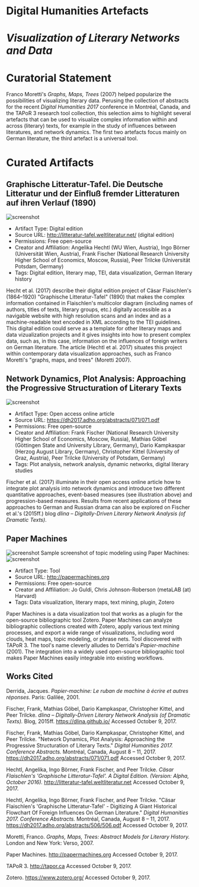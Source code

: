 # Digital Humanities Artefacts

# *Visualization of Literary Networks and Data*

# Curatorial Statement

Franco Moretti's *Graphs, Maps, Trees* (2007) helped popularize the possibilities of visualizing literary data. 
Perusing the collection of abstracts for the recent *Digital Humanities 2017* conference in Montréal, Canada, and the TAPoR 3 research tool collection, this selection aims to highlight several artefacts that can be used to visualize complex information within and across (literary) texts, for example in the study of influences between literatures, and network dynamics. The first two artefacts focus mainly on German literature, the third artefact is a universal tool.  

# Curated Artifacts

## Graphische Litteratur-Tafel. Die Deutsche Litteratur und der Einfluß fremder Litteraturen auf ihren Verlauf (1890)

![screenshot](https://raw.githubusercontent.com/klahn/digitalhumanities/master/Graphische_Litteratur-Tafel.JPG)

* Artifact Type: Digital edition
* Source URL: http://litteratur-tafel.weltliteratur.net/ (digital edition)
* Permissions: Free open-source
* Creator and Affiliation: Angelika Hechtl (WU Wien, Austria), Ingo Börner (Universität Wien, Austria), Frank Fischer (National Research University Higher School of Economics, Moscow, Russia), Peer Trilcke (Universität Potsdam, Germany)
* Tags: Digital edition, literary map, TEI, data visualization, German literary history

Hecht et al. (2017) describe their digital edition project of Cäsar Flaischlen's (1864–1920) "Graphische Litteratur-Tafel" (1890) that makes the complex information contained in Flaischlen's multicolor diagram (including names of authors, titles of texts, literary groups, etc.) digitally accessible as a navigable website with high resolution scans and an index and as a machine-readable text encoded in XML according to the TEI guidelines. This digital edition could serve as a template for other literary maps and data vizualization projects and it gives insights into how to present complex data, such as, in this case, information on the influences of foreign writers on German literature. The article (Hechtl et al. 2017) situates this project within contemporary data visualization approaches, such as Franco Moretti's "graphs, maps, and trees" (Moretti 2007).  

## Network Dynamics, Plot Analysis: Approaching the Progressive Structuration of Literary Texts

![screenshot](https://raw.githubusercontent.com/klahn/digitalhumanities/master/fischer_figure_1.JPG)

* Artifact Type: Open access online article
* Source URL: https://dh2017.adho.org/abstracts/071/071.pdf
* Permissions: Free open-source
* Creator and Affiliation: Frank Fischer (National Research University Higher School of Economics, Moscow, Russia), Mathias Göbel (Göttingen State and University Library, Germany), Dario Kampkaspar (Herzog August Library, Germany), Christopher Kittel (University of Graz, Austria), Peer Trilcke (University of Potsdam, Germany)
* Tags: Plot analysis, network analysis, dynamic networks, digital literary studies

Fischer et al. (2017) illuminate in their open access online article how to integrate plot analysis into network dynamics and introduce two different quantitative approaches, event-based measures (see illustration above) and progression-based measures. Results from recent applications of these approaches to German and Russian drama can also be explored on Fischer et al.'s (2015ff.) blog *dlina	– Digitally-Driven Literary Network Analysis (of	 Dramatic	 Texts)*. 

## Paper Machines 

![screenshot](https://raw.githubusercontent.com/klahn/digitalhumanities/master/paper_machines_banner.JPG)
Sample screenshot of topic modeling using Paper Machines:
![screenshot](https://raw.githubusercontent.com/klahn/digitalhumanities/master/paper_machines_screenshot.JPG)

* Artifact Type: Tool
* Source URL: http://papermachines.org
* Permissions: Free open-source
* Creator and Affiliation: Jo Guldi, Chris Johnson-Roberson (metaLAB (at) Harvard)
* Tags: Data visualization, literary maps, text mining, plugin, Zotero 

Paper Machines is a data visualization tool that works as a plugin for the open-source bibliographic tool Zotero. Paper Machines can analyze bibliographic collections created with Zotero, apply various text mining processes, and export a wide range of visualizations, including word clouds, heat maps, topic modeling, or phrase nets. Tool discovered with TAPoR 3. The tool's name cleverly alludes to Derrida's *Papier-machine* (2001). The integration into a widely used open-source bibliographic tool makes Paper Machines easily integrable into existing workflows.  

## Works Cited 

Derrida, Jacques. *Papier-machine: Le ruban de machine à écrire et autres réponses.* Paris: Galilée, 2001.

Fischer,	Frank,	Mathias Göbel,	Dario Kampkaspar,	Christopher Kittel, and Peer Trilcke. *dlina	– Digitally-Driven Literary Network Analysis	 (of	 Dramatic	 Texts).* Blog, 2015ff. https://dlina.github.io/	Accessed October 9, 2017.

Fischer, Frank, Mathias Göbel, Dario Kampkaspar, Christopher Kittel, and Peer Trilcke. "Network Dynamics, Plot Analysis: Approaching the Progressive Structuration of Literary Texts." *Digital Humanities 2017. Conference Abstracts.* Montréal, Canada, August 8 – 11, 2017. https://dh2017.adho.org/abstracts/071/071.pdf Accessed October 9, 2017.

Hechtl, Angelika, Ingo Börner, Frank Fischer, and Peer Trilcke. *Cäsar Flaischlen's 'Graphische Litteratur-Tafel'. A Digital Edition. (Version: Alpha, October 2016).* http://litteratur-tafel.weltliteratur.net Accessed October 9, 2017.

Hechtl, Angelika, Ingo Börner, Frank Fischer, and Peer Trilcke. "Cäsar Flaischlen's 'Graphische Litteratur-Tafel' - Digitizing A Giant Historical Flowchart Of Foreign Influences On German Literature." *Digital Humanities 2017. Conference Abstracts.* Montréal, Canada, August 8 – 11, 2017. https://dh2017.adho.org/abstracts/506/506.pdf Accessed October 9, 2017.

Moretti, Franco. *Graphs, Maps, Trees: Abstract Models for Literary History.* London and New York: Verso, 2007.

Paper Machines. http://papermachines.org Accessed October 9, 2017.

TAPoR 3. http://tapor.ca Accessed October 9, 2017.

Zotero. https://www.zotero.org/ Accessed October 9, 2017.

